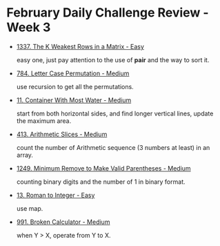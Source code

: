# February Daily Challenge Review - Week 3

* [1337. The K Weakest Rows in a Matrix - Easy](./2021-02-15-Daily-Challenge.md)

  easy one, just pay attention to the use of **pair** and the way to sort it.

* [784. Letter Case Permutation - Medium](./2021-02-16-Daily-Challenge.md)

  use recursion to get all the permutations.


* [11. Container With Most Water - Medium](./2021-02-17-Daily-Challenge.md)

  start from both horizontal sides, and find longer vertical lines, update the maximum area.

* [413. Arithmetic Slices - Medium](./2021-02-18-Daily-Challenge.md)

  count the number of Arithmetic sequence (3 numbers at least) in an array.

* [1249. Minimum Remove to Make Valid Parentheses - Medium](./2021-02-19-Daily-Challenge.md)

  counting binary digits and the number of 1 in binary format.

* [13. Roman to Integer - Easy](./2021-02-20-Daily-Challenge.md)

  use map.
  
* [991. Broken Calculator - Medium](./2021-02-21-Daily-Challenge.md)

  when Y > X, operate from Y to X.